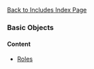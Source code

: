 [Back to Includes Index Page](https://github.com/SorinGFS/express-access-proxy/blob/master/config/servers/includes)

### Basic Objects

#### Content
- [Roles](https://github.com/SorinGFS/express-access-proxy/blob/master/config/servers/includes/base/objects/roles)